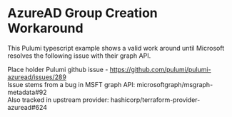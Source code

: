 # AzureAD Group Creation Workaround
This Pulumi typescript example shows a valid work around until Microsoft resolves the following issue with their graph API.

Place holder Pulumi github issue - https://github.com/pulumi/pulumi-azuread/issues/289  
Issue stems from a bug in MSFT graph API: microsoftgraph/msgraph-metadata#92  
Also tracked in upstream provider: hashicorp/terraform-provider-azuread#624  